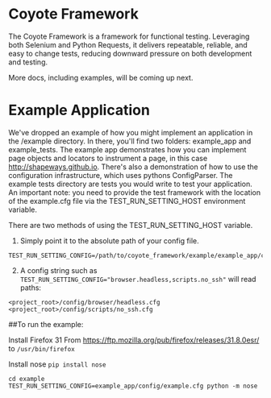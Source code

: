 # Coyote Framework

The Coyote Framework is a framework for functional testing.  Leveraging both Selenium and Python Requests,
it delivers repeatable, reliable, and easy to change tests, reducing downward pressure on both development and
testing.

More docs, including examples, will be coming up next.

# Example Application

We've dropped an example of how you might implement an application in the /example directory.  In there, you'll
find two folders: example_app and example_tests.  The example app demonstrates how you can implement page objects
and locators to instrument a page, in this case http://shapeways.github.io.  There's also a demonstration of how
to use the configuration infrastructure, which uses pythons ConfigParser.  The example tests directory are tests
you would write to test your application.  An important note: you need to provide the test framework with the 
location of the example.cfg file via the TEST_RUN_SETTING_HOST environment variable.  

There are two methods of using the TEST_RUN_SETTING_HOST variable.

1. Simply point it to the absolute path of your config file.
```
TEST_RUN_SETTING_CONFIG=/path/to/coyote_framework/example/example_app/config/example.cfg
```
2. A config string such as `TEST_RUN_SETTING_CONFIG="browser.headless,scripts.no_ssh"` will read paths:
```
<project_root>/config/browser/headless.cfg
<project_root>/config/scripts/no_ssh.cfg
```
##To run the example:

Install Firefox 31 From https://ftp.mozilla.org/pub/firefox/releases/31.8.0esr/ to `/usr/bin/firefox`

Install nose `pip install nose`

```
cd example
TEST_RUN_SETTING_CONFIG=example_app/config/example.cfg python -m nose
```
